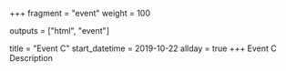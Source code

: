 +++
fragment = "event"
weight = 100

outputs = ["html", "event"]

title = "Event C"
start_datetime = 2019-10-22
allday = true
+++
Event C Description